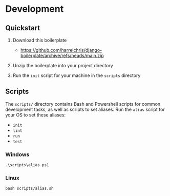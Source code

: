 # Development

## Quickstart

1. Download this boilerplate
    - https://github.com/harrelchris/django-boilerplate/archive/refs/heads/main.zip

1. Unzip the boilerplate into your project directory
1. Run the `init` script for your machine in the `scripts` directory

## Scripts

The `scripts/` directory contains Bash and Powershell scripts for common development tasks, as well as scripts to set aliases. Run the `alias` script for your OS to set these aliases:

- `init`
- `lint`
- `run`
- `test`

### Windows

```shell
.\scripts\alias.ps1
```

### Linux

```shell
bash scripts/alias.sh
```
